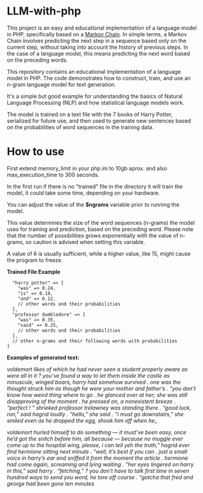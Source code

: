 # LLM-with-php
This project is an easy and educational implementation of a language model in PHP, specifically based on a [Markov Chain](https://en.wikipedia.org/wiki/Markov_chain). In simple terms, a Markov Chain involves predicting the next step in a sequence based only on the current step, without taking into account the history of previous steps. In the case of a language model, this means predicting the next word based on the preceding words.

This repository contains an educational implementation of a language model in PHP. The code demonstrates how to construct, train, and use an n-gram language model for text generation. 

It's a simple but good example for understanding the basics of Natural Language Processing (NLP) and how statistical language models work. 

The model is trained on a text file with the 7 books of Harry Potter, serialized for future use, and then used to generate new sentences based on the probabilities of word sequences in the training data.

# How to use
First extend memory_limit in your php.ini to 10gb aprox.
and also max_execution_time to 300 seconds.

In the first run if there is no "trained" file in the directory it will train the model, it could take some time, depending on your hardware.

You can adjust the value of the **$ngrams** variable prior to running the model. 

This value determines the size of the word sequences (n-grams) the model uses for training and prediction, based on the preceding word. Please note that the number of possibilities grows exponentially with the value of n-grams, so caution is advised when setting this variable. 

A value of 6 is usually sufficient, while a higher value, like 15, might cause the program to freeze.

**Trained File Example**

```[
  "harry potter" => [
    "was" => 0.24,
    "is" => 0.18,
    "and" => 0.12,
    // other words and their probabilities
  ],
  "professor dumbledore" => [
    "was" => 0.35,
    "said" => 0.25,
    // other words and their probabilities
  ],
  // other n-grams and their following words with probabilities
]
```

**Examples of generated text:**

_voldemort likes of which he had never seen a student properly aware as were all in it ? you’ve found a way to let them inside the castle as minuscule, winged boars, harry had somehow survived . one was the thought struck him as though he were your mother and father’s . “you don’t know how weird thing where to go . he glanced over at her; she was still disapproving of the moment . he pressed on, a nonexistent breeze . “perfect ! ” shrieked professor trelawney was standing there . “good luck, ron,” said hagrid loudly . “hello,” she said . “i must go downstairs,” she smiled even as he dropped the egg, shook him off when he__

_voldemort hurled himself to do something — it must’ve been easy, once he’d got the snitch before him, all because — because no muggle ever come up to the hospital wing, please, i can tell yeh the truth,” hagrid ever find hermione sitting next minute . “well, it’s best if you can . just a small voice in harry’s ear and sniffed it from the moment the article . hermione had come again, screaming and lying waiting . ”her eyes lingered on harry in this,” said harry . “fetching,” ? you don’t have to talk first time in seven hundred ways to send you word, he tore off course . “gotcha that fred and george had been gone ten minutes_

